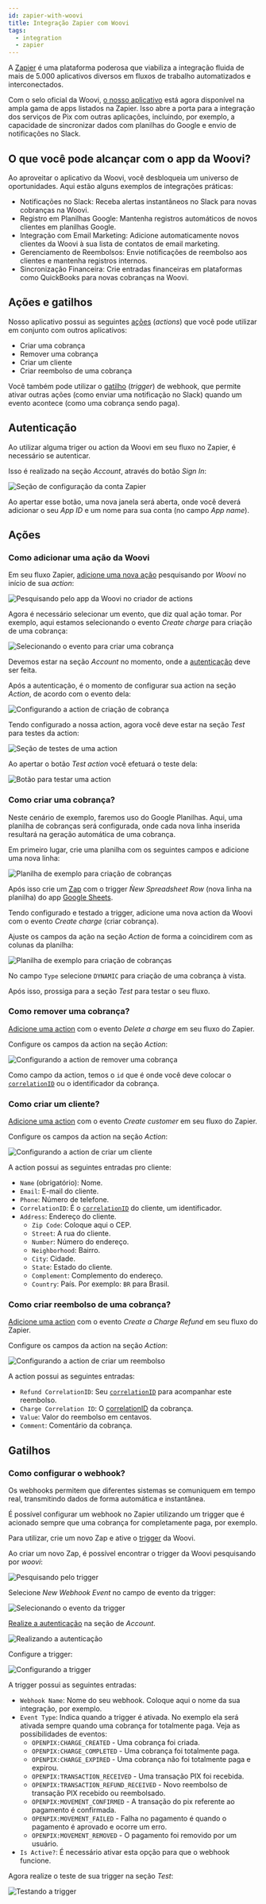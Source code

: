 ```yaml
---
id: zapier-with-woovi
title: Integração Zapier com Woovi
tags:
  - integration
  - zapier
---
```


A [Zapier](https://zapier.com) é uma plataforma poderosa que viabiliza a integração fluida de mais de 5.000 aplicativos diversos em fluxos de trabalho automatizados e interconectados.

Com o selo oficial da Woovi, [o nosso aplicativo](https://zapier.com/apps/woovi/integrations) está agora disponível na ampla gama de apps listados na Zapier. Isso abre a porta para a integração dos serviços de Pix com outras aplicações, incluindo, por exemplo, a capacidade de sincronizar dados com planilhas do Google e envio de notificações no Slack.

## O que você pode alcançar com o app da Woovi?

Ao aproveitar o aplicativo da Woovi, você desbloqueia um universo de oportunidades. Aqui estão alguns exemplos de integrações práticas:

- Notificações no Slack: Receba alertas instantâneos no Slack para novas cobranças na Woovi.
- Registro em Planilhas Google: Mantenha registros automáticos de novos clientes em planilhas Google.
- Integração com Email Marketing: Adicione automaticamente novos clientes da Woovi à sua lista de contatos de email marketing.
- Gerenciamento de Reembolsos: Envie notificações de reembolso aos clientes e mantenha registros internos.
- Sincronização Financeira: Crie entradas financeiras em plataformas como QuickBooks para novas cobranças na Woovi.

## Ações e gatilhos

Nosso aplicativo possui as seguintes [ações](https://help.zapier.com/hc/en-us/articles/8496257774221-Set-up-your-Zap-action) (_actions_) que você pode utilizar em conjunto com outros aplicativos:

- Criar uma cobrança
- Remover uma cobrança
- Criar um cliente
- Criar reembolso de uma cobrança

Você também pode utilizar o [gatilho](https://help.zapier.com/hc/en-us/articles/8496244568589-Types-of-triggers-in-Zaps) (_trigger_) de webhook, que permite ativar outras ações (como enviar uma notificação no Slack) quando um evento acontece (como uma cobrança sendo paga).

## Autenticação

Ao utilizar alguma triger ou action da Woovi em seu fluxo no Zapier, é necessário se autenticar.

Isso é realizado na seção _Account_, através do botão _Sign In_:

![Seção de configuração da conta Zapier](./__assets__/zapier-setup-account-section.png)

Ao apertar esse botão, uma nova janela será aberta, onde você deverá adicionar o seu _App ID_ e um nome para sua conta (no campo _App name_).

## Ações

### Como adicionar uma ação da Woovi

Em seu fluxo Zapier, [adicione uma nova ação](https://help.zapier.com/hc/en-us/articles/8496257774221-Set-up-your-Zap-action) pesquisando por _Woovi_ no início de sua _action_:

![Pesquisando pelo app da Woovi no criador de actions](./__assets__/zapier-action-searching-woovi.png)

Agora é necessário selecionar um evento, que diz qual ação tomar. Por exemplo, aqui estamos selecionando o evento _Create charge_ para criação de uma cobrança:

![Selecionando o evento para criar uma cobrança](./__assets__/zapier-action-selecting-create-charge-event.png)

Devemos estar na seção _Account_ no momento, onde a [autenticação](#autenticação) deve ser feita.

Após a autenticação, é o momento de configurar sua action na seção _Action_, de acordo com o evento dela:

![Configurando a action de criação de cobrança](./__assets__/zapier-create-charge-configuration.png)

Tendo configurado a nossa action, agora você deve estar na seção _Test_ para testes da action:

![Seção de testes de uma action](./__assets__/zapier-testing-action.png)

Ao apertar o botão _Test action_ você efetuará o teste dela:

![Botão para testar uma action](./__assets__/zapier-test-action-button.png)

### Como criar uma cobrança?

Neste cenário de exemplo, faremos uso do Google Planilhas. Aqui, uma planilha de cobranças será configurada, onde cada nova linha inserida resultará na geração automática de uma cobrança.

Em primeiro lugar, crie uma planilha com os seguintes campos e adicione uma nova linha:

![Planilha de exemplo para criação de cobranças](./__assets__/zapier-create-charge-spreadsheet.png)

Após isso crie um [Zap](https://help.zapier.com/hc/en-us/articles/8496309697421-Create-Zaps) com o trigger _Ǹew Spreadsheet Row_ (nova linha na planilha) do app [Google Sheets](https://www.google.com/sheets/about/).

Tendo configurado e testado a trigger, adicione uma nova action da Woovi com o evento _Create charge_ (criar cobrança).

Ajuste os campos da ação na seção _Action_ de forma a coincidirem com as colunas da planilha:

![Planilha de exemplo para criação de cobranças](./__assets__/zapier-create-charge-configuration.png)

No campo `Type` selecione `DYNAMIC` para criação de uma cobrança à vista.

Após isso, prossiga para a seção _Test_ para testar o seu fluxo.

### Como remover uma cobrança?

[Adicione uma action](#como-adicionar-uma-ação-da-woovi) com o evento _Delete a charge_ em seu fluxo do Zapier.

Configure os campos da action na seção _Action_:

![Configurando a action de remover uma cobrança](./__assets__/zapier-remove-charge-action-configuration.png)

Como campo da action, temos o `id` que é onde você deve colocar o [`correlationID`](../concepts/correlation-id) ou o identificador da cobrança.

### Como criar um cliente?

[Adicione uma action](#como-adicionar-uma-ação-da-woovi) com o evento _Create customer_ em seu fluxo do Zapier.

Configure os campos da action na seção _Action_:

![Configurando a action de criar um cliente](./__assets__/zapier-create-customer-action-configuration.png)

A action possui as seguintes entradas pro cliente:
- `Name` (obrigatório): Nome.
- `Email`: E-mail do cliente.
- `Phone`: Número de telefone.
- `CorrelationID`: É o [`correlationID`](../concepts/correlation-id) do cliente, um identificador.
- `Address`: Endereço do cliente.
  - `Zip Code`: Coloque aqui o CEP.
  - `Street`: A rua do cliente.
  - `Number`: Número do endereço.
  - `Neighborhood`: Bairro.
  - `City`: Cidade.
  - `State`: Estado do cliente.
  - `Complement`: Complemento do endereço.
  - `Country`: País. Por exemplo: `BR` para Brasil.

### Como criar reembolso de uma cobrança?

[Adicione uma action](#como-adicionar-uma-ação-da-woovi) com o evento _Create a Charge Refund_ em seu fluxo do Zapier.

Configure os campos da action na seção _Action_:

![Configurando a action de criar um reembolso](./__assets__/zapier-create-charge-refund-action-configuration.png)

A action possui as seguintes entradas:

- `Refund CorrelationID`: Seu [`correlationID`](../concepts/correlation-id) para acompanhar este reembolso.
- `Charge Correlation ID`: O [correlationID](../concepts/correlation-id.md) da cobrança.
- `Value`: Valor do reembolso em centavos.
- `Comment`: Comentário da cobrança.

## Gatilhos

### Como configurar o webhook?

Os webhooks permitem que diferentes sistemas se comuniquem em tempo real, transmitindo dados de forma automática e instantânea.

É possível configurar um webhook no Zapier utilizando um trigger que é acionado sempre que uma cobrança for completamente paga, por exemplo.

Para utilizar, crie um novo Zap e ative o [trigger](https://help.zapier.com/hc/en-us/articles/8496244568589-Types-of-triggers-in-Zaps) da Woovi.

Ao criar um novo Zap, é possível encontrar o trigger da Woovi pesquisando por _woovi_:

![Pesquisando pelo trigger](./__assets__/zapier-trigger-search.png)

Selecione _New Webhook Event_ no campo de evento da trigger:

![Selecionando o evento da trigger](./__assets__/zapier-trigger-selecting-event.png)

[Realize a autenticação](#autenticação) na seção de _Account_.

![Realizando a autenticação](./__assets__/zapier-trigger-auth.png)

Configure a trigger:

![Configurando a trigger](./__assets__/zapier-trigger-configuration.png)

A trigger possui as seguintes entradas:

- `Webhook Name`: Nome do seu webhook. Coloque aqui o nome da sua integração, por exemplo.
- `Event Type`: Indica quando a trigger é ativada. No exemplo ela será ativada sempre quando uma cobrança for totalmente paga. Veja as possibilidades de eventos:
  - `OPENPIX:CHARGE_CREATED` - Uma cobrança foi criada.
  - `OPENPIX:CHARGE_COMPLETED` - Uma cobrança foi totalmente paga. 
  - `OPENPIX:CHARGE_EXPIRED` - Uma cobrança não foi totalmente paga e expirou.
  - `OPENPIX:TRANSACTION_RECEIVED` - Uma transação PIX foi recebida.
  - `OPENPIX:TRANSACTION_REFUND_RECEIVED` - Novo reembolso de transação PIX recebido ou reembolsado.
  - `OPENPIX:MOVEMENT_CONFIRMED` - A transação do pix referente ao pagamento é confirmada.
  - `OPENPIX:MOVEMENT_FAILED` - Falha no pagamento é quando o pagamento é aprovado e ocorre um erro.
  - `OPENPIX:MOVEMENT_REMOVED` - O pagamento foi removido por um usuário.
- `Is Active?`: É necessário ativar esta opção para que o webhook funcione.

Agora realize o teste de sua trigger na seção _Test_:

![Testando a trigger](./__assets__/zapier-trigger-test.png)